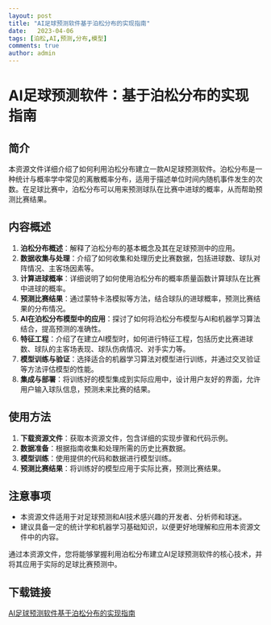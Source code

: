 ```yaml
---
layout: post
title: "AI足球预测软件基于泊松分布的实现指南"
date:   2023-04-06
tags: [泊松,AI,预测,分布,模型]
comments: true
author: admin
---
```

# AI足球预测软件：基于泊松分布的实现指南

## 简介
本资源文件详细介绍了如何利用泊松分布建立一款AI足球预测软件。泊松分布是一种统计与概率学中常见的离散概率分布，适用于描述单位时间内随机事件发生的次数。在足球比赛中，泊松分布可以用来预测球队在比赛中进球的概率，从而帮助预测比赛结果。

## 内容概述
1. **泊松分布概述**：解释了泊松分布的基本概念及其在足球预测中的应用。
2. **数据收集与处理**：介绍了如何收集和处理历史比赛数据，包括进球数、球队对阵情况、主客场因素等。
3. **计算进球概率**：详细说明了如何使用泊松分布的概率质量函数计算球队在比赛中进球的概率。
4. **预测比赛结果**：通过蒙特卡洛模拟等方法，结合球队的进球概率，预测比赛结果的分布情况。
5. **AI在泊松分布模型中的应用**：探讨了如何将泊松分布模型与AI和机器学习算法结合，提高预测的准确性。
6. **特征工程**：介绍了在建立AI模型时，如何进行特征工程，包括历史比赛进球数、球队的主客场表现、球队伤病情况、对手实力等。
7. **模型训练与验证**：选择适合的机器学习算法对模型进行训练，并通过交叉验证等方法评估模型的性能。
8. **集成与部署**：将训练好的模型集成到实际应用中，设计用户友好的界面，允许用户输入球队信息，预测未来比赛的结果。

## 使用方法
1. **下载资源文件**：获取本资源文件，包含详细的实现步骤和代码示例。
2. **数据准备**：根据指南收集和处理所需的历史比赛数据。
3. **模型训练**：使用提供的代码和数据进行模型训练。
4. **预测比赛结果**：将训练好的模型应用于实际比赛，预测比赛结果。

## 注意事项
- 本资源文件适用于对足球预测和AI技术感兴趣的开发者、分析师和球迷。
- 建议具备一定的统计学和机器学习基础知识，以便更好地理解和应用本资源文件中的内容。

通过本资源文件，您将能够掌握利用泊松分布建立AI足球预测软件的核心技术，并将其应用于实际的足球比赛预测中。

## 下载链接

[AI足球预测软件基于泊松分布的实现指南](https://pan.quark.cn/s/9f9dc9bae35b)